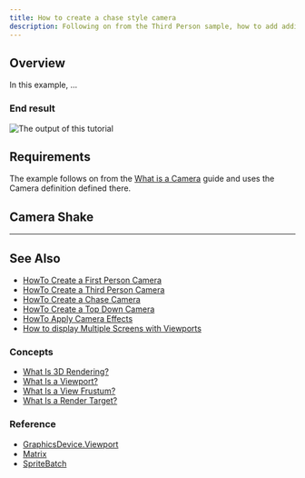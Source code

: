 ```yaml
---
title: How to create a chase style camera
description: Following on from the Third Person sample, how to add additional Spring style effect to the camera
---
```


## Overview

In this example, ...

### End result

![The output of this tutorial](../images/HowTo_AnimateSprite_Final.gif)

## Requirements

The example follows on from the [What is a Camera](../../../whatis/graphics/WhatIs_Camera.md) guide and uses the Camera definition defined there.

## Camera Shake

---

## See Also

- [HowTo Create a First Person Camera](HowTo_Create_First_Person_Camera.md)
- [HowTo Create a Third Person Camera](HowTo_Create_Third_Person_Camera.md)
- [HowTo Create a Chase Camera](HowTo_Create_Chase_Camera.md)
- [HowTo Create a Top Down Camera](HowTo_Create_Top_Down_Camera.md)
- [HowTo Apply Camera Effects](HowTo_Apply_Camera_Effects.md)
- [How to display Multiple Screens with Viewports](../HowTo_UseViewportForSplitscreenGaming.md)

### Concepts

- [What Is 3D Rendering?](WhatIs_3DRendering.md)
- [What Is a Viewport?](../../whatis/graphics/WhatIs_Viewport.md)
- [What Is a View Frustum?](WhatIs_ViewFrustum.md)
- [What Is a Render Target?](WhatIs_Render_Target.md)

### Reference

- [GraphicsDevice.Viewport](xref:Microsoft.Xna.Framework.Graphics.GraphicsDevice)
- [Matrix](xref:Microsoft.Xna.Framework.Matrix)
- [SpriteBatch](xref:Microsoft.Xna.Framework.Graphics.SpriteBatch)
